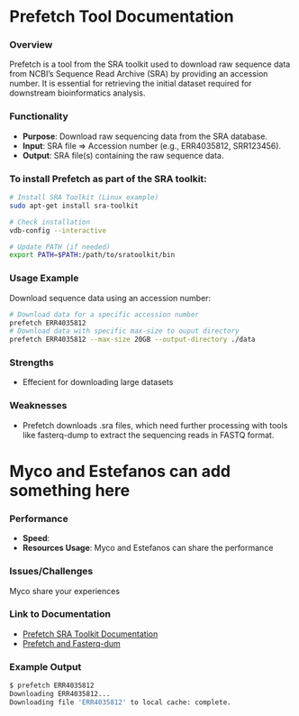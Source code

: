 # Prefetch Tool Documentation
### Overview
Prefetch is a tool from the SRA toolkit used to download raw sequence data from NCBI’s Sequence Read Archive (SRA) by providing an accession number. It is essential for retrieving the initial dataset required for downstream bioinformatics analysis.

### Functionality
- **Purpose**: Download raw sequencing data from the SRA database.
- **Input**:  SRA file => Accession number (e.g., ERR4035812, SRR123456).
- **Output**: SRA file(s) containing the raw sequence data.

### To install Prefetch as part of the SRA toolkit:

```bash
# Install SRA Toolkit (Linux example)
sudo apt-get install sra-toolkit

# Check installation
vdb-config --interactive

# Update PATH (if needed)
export PATH=$PATH:/path/to/sratoolkit/bin
```

### Usage Example 

Download sequence data using an accession number:

```bash
# Download data for a specific accession number
prefetch ERR4035812
# Download data with specific max-size to ouput directory
prefetch ERR4035812 --max-size 20GB --output-directory ./data
```
### Strengths 
- Effecient for downloading large datasets 
### Weaknesses 
- Prefetch downloads .sra files, which need further processing with tools like fasterq-dump to extract the sequencing reads in FASTQ format.

# Myco and Estefanos can add something here

### Performance 
- **Speed**: 
- **Resources Usage**: 
Myco and Estefanos can share the performance 

### Issues/Challenges
Myco share your experiences 

### Link to Documentation
- [Prefetch SRA Toolkit Documentation](https://github.com/ncbi/sra-tools)
- [Prefetch and Fasterq-dum](https://github.com/ncbi/sra-tools/wiki/08.-prefetch-and-fasterq-dump)

### Example Output
```bash
$ prefetch ERR4035812
Downloading ERR4035812...
Downloading file 'ERR4035812' to local cache: complete.
```
